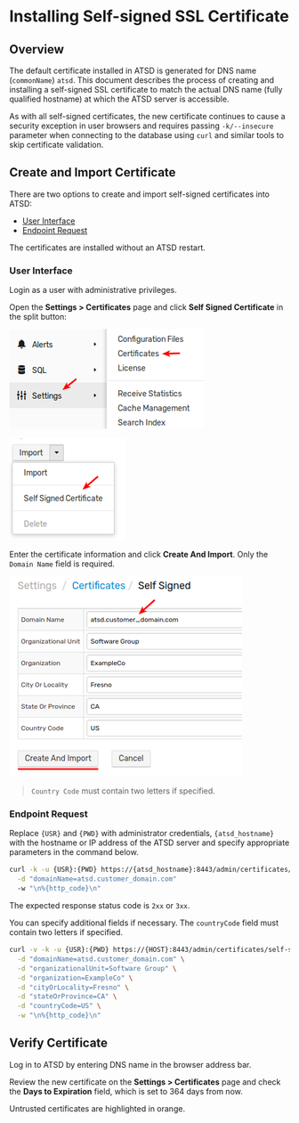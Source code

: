 # Installing Self-signed SSL Certificate

## Overview

The default certificate installed in ATSD is generated for DNS name (`commonName`) `atsd`. This document describes the process of creating and installing a self-signed SSL certificate to match the actual DNS name (fully qualified hostname) at which the ATSD server is accessible.

As with all self-signed certificates, the new certificate continues to cause a security exception in user browsers and requires passing `-k/--insecure` parameter when connecting to the database using `curl` and similar tools to skip certificate validation.

## Create and Import Certificate

There are two options to create and import self-signed certificates into ATSD:

* [User Interface](#user-interface)
* [Endpoint Request](#endpoint-request)

The certificates are installed without an ATSD restart.

### User Interface

Login as a user with administrative privileges.

Open the **Settings > Certificates** page and click **Self Signed Certificate** in the split button:

![](./images/ssl_self_signed_1.png)

![](./images/ssl_self_signed_2.png)

Enter the certificate information and click **Create And Import**. Only the `Domain Name` field is required.

![](./images/ssl_self_signed_3.png)

> `Country Code` must contain two letters if specified.

### Endpoint Request

Replace `{USR}` and `{PWD}` with administrator credentials, `{atsd_hostname}` with the hostname or IP address of the ATSD server and specify appropriate parameters in the command below.

```sh
curl -k -u {USR}:{PWD} https://{atsd_hostname}:8443/admin/certificates/self-signed \
  -d "domainName=atsd.customer_domain.com"
  -w "\n%{http_code}\n"
```

The expected response status code is `2xx` or `3xx`.

You can specify additional fields if necessary. The `countryCode` field must contain two letters if specified.

```bash
curl -v -k -u {USR}:{PWD} https://{HOST}:8443/admin/certificates/self-signed \
  -d "domainName=atsd.customer_domain.com" \
  -d "organizationalUnit=Software Group" \
  -d "organization=ExampleCo" \
  -d "cityOrLocality=Fresno" \
  -d "stateOrProvince=CA" \
  -d "countryCode=US" \
  -w "\n%{http_code}\n"
```

## Verify Certificate

Log in to ATSD by entering DNS name in the browser address bar.

Review the new certificate on the **Settings > Certificates** page and check the **Days to Expiration** field, which is set to 364 days from now.

Untrusted certificates are highlighted in orange.
